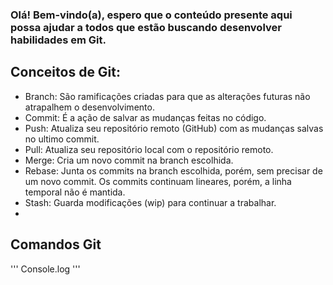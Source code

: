 ### Olá! Bem-vindo(a), espero que o conteúdo presente aqui <br> possa ajudar a todos que estão buscando desenvolver habilidades em Git.

## Conceitos de Git:
<ul>
  <li>Branch: São ramificações criadas para que as alterações futuras não atrapalhem o desenvolvimento.</li>
  <li>Commit: É a ação de salvar as mudanças feitas no código.</li>
  <li>Push: Atualiza seu repositório remoto (GitHub) com as mudanças salvas no ultimo commit.</li>
  <li>Pull: Atualiza seu repositório local com o repositório remoto.</li>
  <li>Merge: Cria um novo commit na branch escolhida.</li>
  <li>Rebase: Junta os commits na branch escolhida, porém, sem precisar de um novo commit. Os commits continuam lineares, porém, a linha temporal não é mantida.</li>
  <li>Stash: Guarda modificações (wip) para continuar a trabalhar.</li>
  <li></li>
</ul>


## Comandos Git
''' Console.log '''
